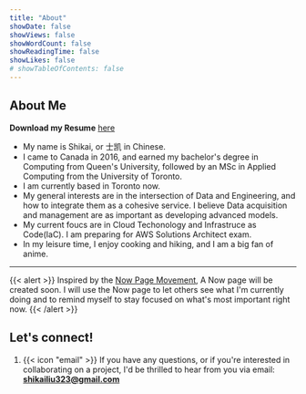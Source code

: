 ```yaml
---
title: "About"
showDate: false
showViews: false
showWordCount: false
showReadingTime: false
showLikes: false
# showTableOfContents: false
---
```


## About Me
**Download my Resume** [here](/resume/ShikaiLiu_Resume.pdf)

- My name is Shikai,  or 士凯 in Chinese.
- I came to Canada in 2016, and earned my bachelor's degree in Computing from Queen's University, followed by an MSc in Applied Computing from the University of Toronto. 
- I am currently based in Toronto now.
- My general interests are in the intersection of Data and Engineering, and how to integrate them as a cohesive service. I believe Data acquisition and management are as important as developing advanced models.
- My current foucs are in Cloud Techonology and Infrastruce as Code(IaC). I am preparing for AWS Solutions Architect exam.
- In my leisure time, I enjoy cooking and hiking, and I am a big fan of anime.

---


{{< alert >}} Inspired by the [Now Page Movement](https://nownownow.com/about),  A Now page will be created soon. I will use the Now page to let others see what I'm currently doing and to remind myself to stay focused on what's most important right now.
{{< /alert >}}


## Let's connect!
1. {{< icon "email" >}}
   If you have any questions, or if you're interested in collaborating on a project, I'd be thrilled to hear from you via email: **shikailiu323@gmail.com**